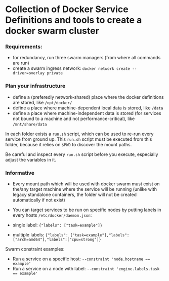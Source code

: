 # Collection of Docker Service Definitions and tools to create a docker swarm cluster

### Requirements:
- for redundancy, run three swarm managers (from where all commands are run)
- create a swarm ingress network: `docker network create --driver=overlay private`

### Plan your infrastructure 
- define a (preferedly network-shared) place where the docker definitions are stored, like `/opt/docker/`
- define a place where machine-dependent local data is stored, like `/data`
- define a place where machine-independent data is stored (for services not bound to a machine and not performance-critical), like `/mnt/share/data`

In each folder exists a `run.sh` script, which can be used to re-run every service from ground up.
This `run.sh` script must be executed from this folder, because it relies on `$PWD` to discover the mount paths.

Be careful and inspect every `run.sh` script before you execute, especially adjust the variables in it.

### Informative
- Every mount path which will be used with docker swarm must exist on the/any target machine where the service will be running (unlike with legacy standalone containers, the folder will not be created automatically if not exist)

- You can target services to be run on specific nodes by putting labels in every hosts `/etc/docker/daemon.json`:

- single label: `{"labels": ["task=example"]}`
- multiple labels: `{"labels": ["task=example"],"labels":["arch=amd64"],"labels":["cpu=strong"]}`

Swarm constraint examples:

- Run a service on a specific host: `--constraint 'node.hostname == example'`
- Run a service on a node with label: `--constraint 'engine.labels.task == example'`


